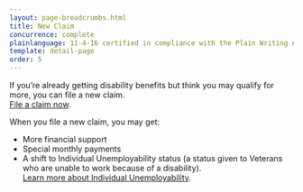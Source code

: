 ```yaml
---
layout: page-breadcrumbs.html
title: New Claim
concurrence: complete
plainlanguage: 11-4-16 certified in compliance with the Plain Writing Act
template: detail-page
order: 5
---
```



<div class="va-introtext">

If you’re already getting disability benefits but think you may qualify for more, you can file a new claim. <br> [File a claim now](/disability-benefits/apply/).

</div>

<div class="feature" markdown="1">

When you file a new claim, you may get:
- More financial support 
- Special monthly payments
- A shift to Individual Unemployability status (a status given to Veterans who are unable to work because of a disability).<br> [Learn more about Individual Unemployability](/disability-benefits/conditions/special-claims/individual-unemployability/).

</div>
 
